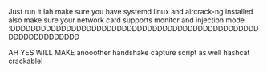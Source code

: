 Just run it lah
make sure you have systemd linux and aircrack-ng installed
also make sure your network card supports monitor and injection mode :DDDDDDDDDDDDDDDDDDDDDDDDDDDDDDDDDDDDDDDDDDDDDDDDDDDDDDDDDDDDDDD

AH YES WILL MAKE anooother handshake capture script as well hashcat crackable!
